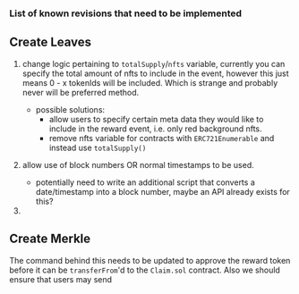 ### List of known revisions that need to be implemented

## Create Leaves

1. change logic pertaining to `totalSupply`/`nfts` variable, currently you can specify the total amount of nfts to include in the event, however this just means 0 - x tokenIds will be included. Which is strange and probably never will be preferred method.

   - possible solutions:
     - allow users to specify certain meta data they would like to include in the reward event, i.e. only red background nfts.
     - remove nfts variable for contracts with `ERC721Enumerable` and instead use `totalSupply()`

2. allow use of block numbers OR normal timestamps to be used.

   - potentially need to write an additional script that converts a date/timestamp into a block number, maybe an API already exists for this?

3.

## Create Merkle

The command behind this needs to be updated to approve the reward token before it can be `transferFrom`'d to the `Claim.sol` contract.
Also we should ensure that users may send

